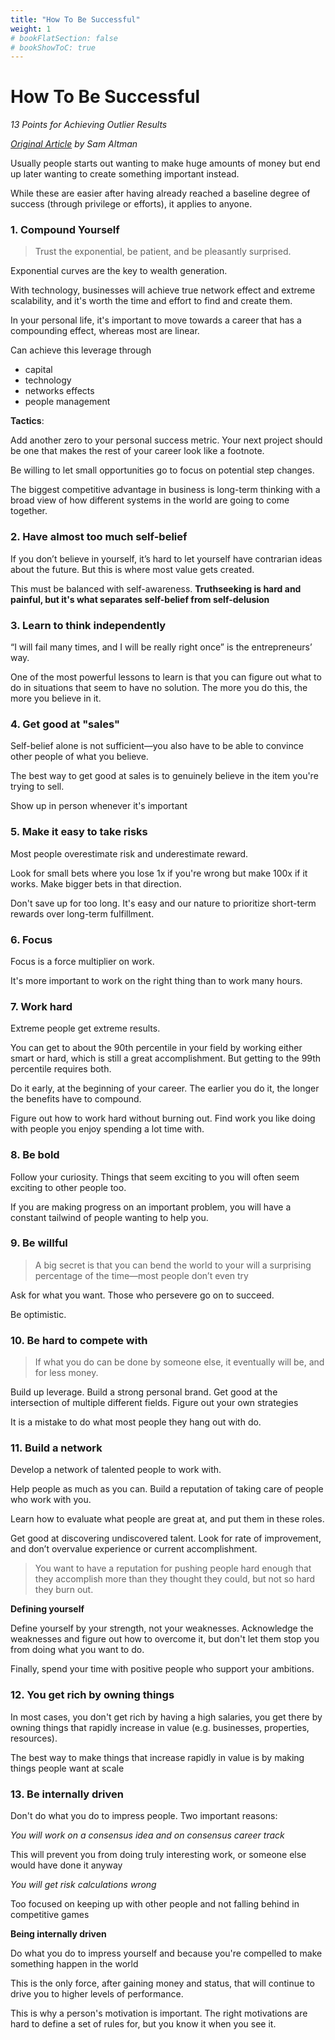 ```yaml
---
title: "How To Be Successful"
weight: 1
# bookFlatSection: false
# bookShowToC: true
---
```


# How To Be Successful

*13 Points for Achieving Outlier Results*

*[Original Article](https://blog.samaltman.com/how-to-be-successful) by Sam Altman*

Usually people starts out wanting to make huge amounts of money but end up later wanting to create something important instead.

While these are easier after having already reached a baseline degree of success (through privilege or efforts), it applies to anyone.

### 1. Compound Yourself

>Trust the exponential, be patient, and be pleasantly surprised.


Exponential curves are the key to wealth generation.

With technology, businesses will achieve true network effect and extreme scalability, and it's worth the time and effort to find and create them.

In your personal life, it's important to move towards a career that has a compounding effect, whereas most are linear.

Can achieve this leverage through

- capital
- technology
- networks effects
- people management

**Tactics**:

Add another zero to your personal success metric. Your next project should be one that makes the rest of your career look like a footnote.

Be willing to let small opportunities go to focus on potential step changes.

The biggest competitive advantage in business is long-term thinking with a broad view of how different systems in the world are going to come together.

### 2. Have almost too much self-belief

If you don’t believe in yourself, it’s hard to let yourself have contrarian ideas about the future. But this is where most value gets created.

This must be balanced with self-awareness. **Truthseeking is hard and painful, but it's what separates self-belief from self-delusion**

### 3. Learn to think independently

“I will fail many times, and I will be really right once” is the entrepreneurs’ way.

One of the most powerful lessons to learn is that you can figure out what to do in situations that seem to have no solution. The more you do this, the more you believe in it.

### 4. Get good at "sales"

Self-belief alone is not sufficient—you also have to be able to convince other people of what you believe.

The best way to get good at sales is to genuinely believe in the item you're trying to sell. 

Show up in person whenever it's important

### 5. Make it easy to take risks

Most people overestimate risk and underestimate reward.

Look for small bets where you lose 1x if you're wrong but make 100x if it works. Make bigger bets in that direction.

Don't save up for too long. It's easy and our nature to prioritize short-term rewards over long-term fulfillment.

### 6. Focus

Focus is a force multiplier on work.

It's more important to work on the right thing than to work many hours.

### 7. Work hard

Extreme people get extreme results.

You can get to about the 90th percentile in your field by working either smart or hard, which is still a great accomplishment. But getting to the 99th percentile requires both.

Do it early, at the beginning of your career. The earlier you do it, the longer the benefits have to compound.

Figure out how to work hard without burning out. Find work you like doing with people you enjoy spending a lot time with.


### 8. Be bold

Follow your curiosity. Things that seem exciting to you will often seem exciting to other people too. 

If you are making progress on an important problem, you will have a constant tailwind of people wanting to help you.

### 9. Be willful

> A big secret is that you can bend the world to your will a surprising percentage of the time—most people don’t even try

Ask for what you want. Those who persevere go on to succeed.

Be optimistic.

### 10. Be hard to compete with

> If what you do can be done by someone else, it eventually will be, and for less money.

Build up leverage. Build a strong personal brand. Get good at the intersection of multiple different fields. Figure out your own strategies

It is a mistake to do what most people they hang out with do.

### 11. Build a network

Develop a network of talented people to work with. 

Help people as much as you can. Build a reputation of taking care of people who work with you. 

Learn how to evaluate what people are great at, and put them in these roles. 

Get good at discovering undiscovered talent. Look for rate of improvement, and don’t overvalue experience or current accomplishment.

>You want to have a reputation for pushing people hard enough that they accomplish more than they thought they could, but not so hard they burn out.

**Defining yourself**

Define yourself by your strength, not your weaknesses. Acknowledge the weaknesses and figure out how to overcome it, but don't let them stop you from doing what you want to do. 

Finally, spend your time with positive people who support your ambitions.

### 12. You get rich by owning things

In most cases, you don't get rich by having a high salaries, you get there by owning things that rapidly increase in value (e.g. businesses, properties, resources).

The best way to make things that increase rapidly in value is by making things people want at scale

### 13. Be internally driven

Don't do what you do to impress people. Two important reasons:

*You will work on a consensus idea and on consensus career track*

This will prevent you from doing truly interesting work, or someone else would have done it anyway

*You will get risk calculations wrong*

Too focused on keeping up with other people and not falling behind in competitive games

**Being internally driven**

Do what you do to impress yourself and because you're compelled to make something happen in the world

This is the only force, after gaining money and status, that will continue to drive you to higher levels of performance.

This is why a person's motivation is important. The right motivations are hard to define a set of rules for, but you know it when you see it.
